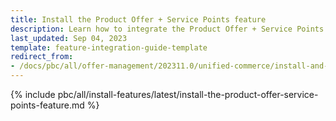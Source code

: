 ```yaml
---
title: Install the Product Offer + Service Points feature
description: Learn how to integrate the Product Offer + Service Points feature into your project
last_updated: Sep 04, 2023
template: feature-integration-guide-template
redirect_from:
- /docs/pbc/all/offer-management/202311.0/unified-commerce/install-and-upgrade/install-the-product-offer-service-points-feature.html
---
```


{% include pbc/all/install-features/latest/install-the-product-offer-service-points-feature.md %} <!-- To edit, see /_includes/pbc/all/install-features/202311.0/install-the-product-offer-service-points-feature.md -->
